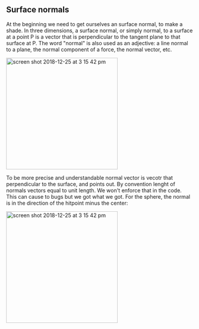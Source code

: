 Surface normals
--------
 At the beginning we need to get ourselves an surface normal, to make a shade. In three dimensions, a surface normal, or simply normal, to a surface at a point P is a vector that is perpendicular to the tangent plane to that surface at P. The word "normal" is also used as an adjective: a line normal to a plane, the normal component of a force, the normal vector, etc.

<img width="300" alt="screen shot 2018-12-25 at 3 15 42 pm" src="https://upload.wikimedia.org/wikipedia/commons/1/10/Reflection_angles.svg">

 To be more precise and understandable normal vector is vecotr that perpendicular to the surface, and points out. By convention lenght of normals vectors equal to unit length. We won't enforce that in the code. This can cause to bugs but 
 we got what we got. For the sphere, the normal is in the direction of the hitpoint minus the center:
 
 <img width="300" alt="screen shot 2018-12-25 at 3 15 42 pm" src="http://cosinekitty.com/raytrace/figure_6_2_spherenorm.png">
 
